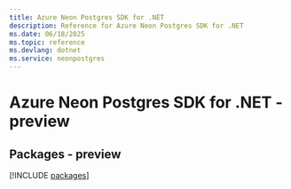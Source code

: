 ```yaml
---
title: Azure Neon Postgres SDK for .NET
description: Reference for Azure Neon Postgres SDK for .NET
ms.date: 06/18/2025
ms.topic: reference
ms.devlang: dotnet
ms.service: neonpostgres
---
```

# Azure Neon Postgres SDK for .NET - preview
## Packages - preview
[!INCLUDE [packages](neon-postgres-index.md)]